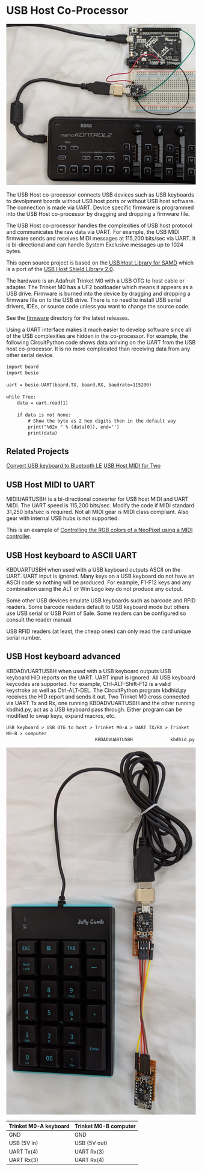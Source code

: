 # USB Host Co-Processor

![Metro M4 Express and USB MIDI controller](images/cpmidiled.jpg)

The USB Host co-processor connects USB devices such as USB keyboards to
devolpment boards without USB host ports or without USB host software. The
connection is made via UART.  Device specific firmware is programmed into the
USB Host co-processor by dragging and dropping a firmware file.

The USB Host co-processor handles the complexities of USB host protocol and
communicates the raw data via UART. For example, the USB MIDI firmware sends
and receives MIDI messages at 115,200 bits/sec via UART. It is bi-directional
and can handle System Exclusive messages up to 1024 bytes.

This open source project is based on the [USB Host Library for
SAMD](https://github.com/gdsports/USB_Host_Library_SAMD) which is a port of the
[USB Host Shield Library 2.0](https://github.com/felis/USB_Host_Shield_2.0).

The hardware is an Adafruit Trinket M0 with a USB OTG to host cable or adapter.
The Trinket M0 has a UF2 bootloader which means it appears as a USB drive.
Firmware is burned into the device by dragging and dropping a firmware file
on to the USB drive. There is no need to install USB serial drivers, IDEs, or
source code unless you want to change the source code.

See the [firmware](./firmware) directory for the latest releases.

Using a UART interface makes it much easier to develop software since all of
the USB complexities are hidden in the co-processor. For example, the following
CircuitPython code shows data arriving on the UART from the USB host
co-processor. It is no more complicated than receiving data from any other
serial device.

```
import board
import busio

uart = busio.UART(board.TX, board.RX, baudrate=115200)

while True:
    data = uart.read(1)

    if data is not None:
        # Show the byte as 2 hex digits then in the default way
        print("%02x " % (data[0]), end='')
        print(data)
```

## Related Projects

[Convert USB keyboard to Bluetooth LE](https://github.com/gdsports/usbkbdble)
[USB Host MIDI for Two](https://github.com/gdsports/usbhostmidix2)

## USB Host MIDI to UART

MIDIUARTUSBH is a bi-directional converter for USB host MIDI and UART MIDI. The
UART speed is 115,200 bits/sec. Modify the code if MIDI standard 31,250
bits/sec is required. Not all MIDI gear is MIDI class compliant. Also gear with
internal USB hubs is not supported.

This is an example of [Controlling the RGB colors of a NeoPixel using a MIDI
controller](https://github.com/gdsports/circuitpython_usb_host_midi).

## USB Host keyboard to ASCII UART

KBDUARTUSBH when used with a USB keyboard outputs ASCII on the UART. UART input
is ignored. Many keys on a USB keyboard do not have an ASCII code so nothing
will be produced. For example, F1-F12 keys and any combination using the ALT or Win
Logo key do not produce any output.

Some other USB devices emulate USB keyboards such as barcode and RFID readers.
Some barcode readers default to USB keyboard mode but others use USB serial or
USB Point of Sale. Some readers can be configured so consult the reader manual.

USB RFID readers (at least, the cheap ones) can only read the card unique
serial number.

## USB Host keyboard advanced

KBDADVUARTUSBH when used with a USB keyboard outputs USB keyboard HID reports
on the UART. UART input is ignored. All USB keyboard keycodes are supported.
For example, Ctrl-ALT-Shift-F12 is a valid keystroke as well as Ctrl-ALT-DEL.
The CircuitPython program kbdhid.py receives the HID report and sends it
out. Two Trinket M0 cross connected via UART Tx and Rx, one running KBDADVUARTUSBH
and the other running kbdhid.py, act as a USB keyboard pass through. Either
program can be modified to swap keys, expand macros, etc.

```
USB keyboard > USB OTG to host > Trinket M0-A > UART TX/RX > Trinket M0-B > computer
                                 KBDADVUARTUSBH              kbdhid.py
```

![USB Keyboard pass through](./images/usb_keyboard_passthru.jpg)

Trinket M0-A keyboard	|Trinket M0-B computer
------------------------|-------------
GND						|GND
USB (5V in)				|USB (5V out)
UART Tx(4)				|UART Rx(3)
UART Rx(3)				|UART Rx(4)

